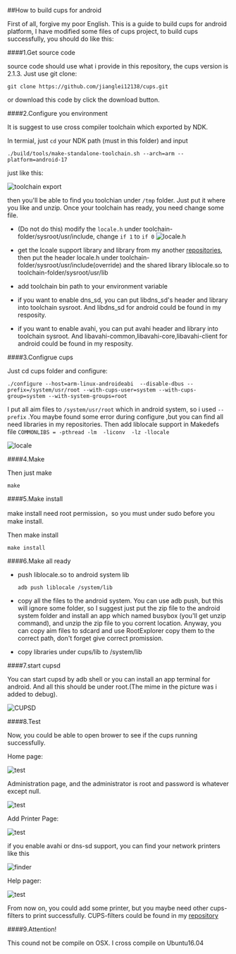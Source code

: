 ##How to build cups for android

First of all, forgive my poor English. This is a guide to build cups for android platform, I have modified some files of cups project, to build cups successfully, you should do like this:

####1.Get source code

source code should use what i provide in this repository, the cups version is 2.1.3.  Just use git clone:

```shell
git clone https://github.com/jianglei12138/cups.git
```

or download this code by click the download button.

####2.Configure you environment

It is suggest to use cross compiler toolchain which exported by NDK.

In termial, just `cd` your NDK path (must in this folder) and input 

```shell
./build/tools/make-standalone-toolchain.sh --arch=arm --platform=android-17
```

just like this:

![toolchain export](art/toolchain.png)

then you'll be able to find you toolchian under `/tmp` folder. Just put it where you like and unzip. Once your toolchain has ready, you need change some file.

- (Do not do this) modify the `locale.h` under  toolchain-folder/sysroot/usr/include, change `if 1` to `if 0` ![locale.h](art/header.png)


- get the lcoale support library and library from my another  [repositories](https://github.com/jianglei12138/liblocale), then put the header locale.h under toolchain-folder/sysroot/usr/include(override) and the shared library liblocale.so to toolchain-folder/sysroot/usr/lib
- add toolchain bin path to your environment variable
- if you want to enable dns_sd, you can put libdns_sd's header and library into toolchain sysroot. And libdns_sd for android could be found in my resposity.
- if you want to enable avahi, you can put avahi header and library into toolchain sysroot. And libavahi-common,libavahi-core,libavahi-client for android could be found in my resposity.

####3.Configrue cups

Just cd cups folder and configure:

```shell
./configure --host=arm-linux-androideabi  --disable-dbus --prefix=/system/usr/root --with-cups-user=system --with-cups-group=system --with-system-groups=root
```

I put all aim files to `/system/usr/root` which in android system, so i used `--prefix` .You maybe found some error during configure ,but you can find all need libraries in my repositories. Then add liblocale support in Makedefs file `COMMONLIBS = -pthread -lm  -liconv  -lz -llocale`

![locale](art/locale.png)

####4.Make

Then just make

```shell
make
```

####5.Make install

make install need root permission，so you must under sudo before you make install.

Then make install

```shell
make install
```

####6.Make all ready

+ push liblocale.so to android system lib 

  ```shell
  adb push liblocale /system/lib
  ```


+ copy all the files to the android system. You can use adb push, but this will ignore some folder, so I suggest just put the zip file to the android system folder and install an app which named busybox (you'll get unzip command), and unzip the zip file to you corrent location. Anyway, you can copy aim files to sdcard and use RootExplorer copy them to the correct path, don't forget give correct promission.


+ copy libraries under cups/lib to /system/lib

####7.start cupsd

You can start cupsd by adb shell or you can install an app terminal for android. And all this should be under root.(The mime in the picture was i added to debug).

![CUPSD](art/cupsd.png)

####8.Test

Now, you could be able to open brower to see if the cups running successfully.

Home page:

![test](art/test1.png)



Administration page, and the administrator is root and password is whatever except null.

![test](art/test2.png)



Add Printer Page:

![test](art/test3.png)

if you enable avahi or dns-sd support, you can find your network printers like this

![finder](art/finder.png)

Help pager:

![test](art/test4.png)



From now on, you could add some printer, but you maybe need other cups-filters to print successfully. CUPS-filters could be found in my [repository](https://github.com/jianglei12138/cups-filters) 

####9.Attention!

This cound not be compile on OSX. I cross compile on Ubuntu16.04
